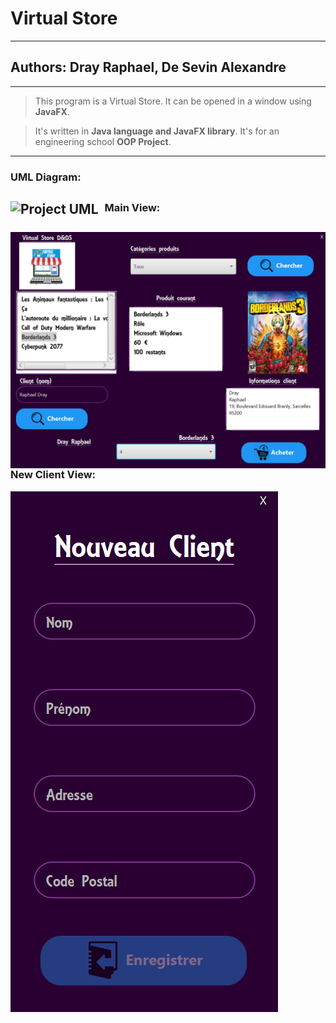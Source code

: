 # Virtual Store
---
## Authors: Dray Raphael, De Sevin Alexandre
---
> This program is a Virtual Store.
> It can be opened in a window using **JavaFX**.


> It's written in __Java language and JavaFX library__.
> It's for an engineering school **OOP Project**.

---
### UML Diagram:
<img src="./doc/uml/UML_Virtual_Store.jpg"
     alt="Project UML"
     style="float: left; margin-right: 10px"/>
---
### Main View:
<img src="./MainView.PNG"
     alt="Main View"
     style="float: left; margin-right: 10px"/>
---
### New Client View:
<img src="./NewClientView.PNG"
     alt="New Client View"
     style="float: left; margin-right: 10px"/>